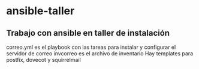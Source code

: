 # ansible-taller 
## Trabajo con ansible en taller de instalación

correo.yml es el playbook con las tareas para instalar y configurar el servidor de correo
invcorreo es el archivo de inventario
Hay templates para postfix, dovecot y squirrelmail
